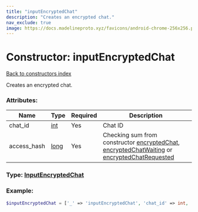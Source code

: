 ```yaml
---
title: "inputEncryptedChat"
description: "Creates an encrypted chat."
nav_exclude: true
image: https://docs.madelineproto.xyz/favicons/android-chrome-256x256.png
---
```

# Constructor: inputEncryptedChat  
[Back to constructors index](/API_docs/constructors/index.html)



Creates an encrypted chat.

### Attributes:

| Name     |    Type       | Required | Description |
|----------|---------------|----------|-------------|
|chat\_id|[int](/API_docs/types/int.html) | Yes|Chat ID|
|access\_hash|[long](/API_docs/types/long.html) | Yes|Checking sum from constructor [encryptedChat](../constructors/encryptedChat.html), [encryptedChatWaiting](../constructors/encryptedChatWaiting.html) or [encryptedChatRequested](../constructors/encryptedChatRequested.html)|



### Type: [InputEncryptedChat](/API_docs/types/InputEncryptedChat.html)


### Example:

```php
$inputEncryptedChat = ['_' => 'inputEncryptedChat', 'chat_id' => int, 'access_hash' => long];
```  
